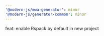 ```yaml
---
'@modern-js/mwa-generator': minor
'@modern-js/generator-common': minor
---
```


feat: enable Rspack by default in new project
